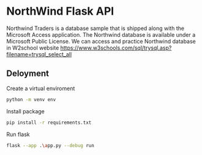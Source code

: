 # NorthWind Flask API

Northwind Traders is a database sample that is shipped along with the Microsoft Access application. The Northwind database is available under a Microsoft Public License.
We can access and practice Northwind database in W2school website
https://www.w3schools.com/sql/trysql.asp?filename=trysql_select_all

## Deloyment

Create a virtual enviroment

```bash
python -m venv env
```

Install package

```bash
pip install -r requirements.txt
```

Run flask

```bash
flask --app .\app.py --debug run
```
